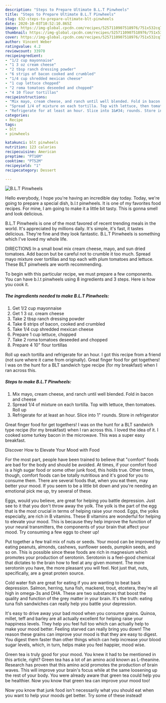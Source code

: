 ```yaml
---
description: "Steps to Prepare Ultimate B.L.T Pinwheels"
title: "Steps to Prepare Ultimate B.L.T Pinwheels"
slug: 632-steps-to-prepare-ultimate-blt-pinwheels
date: 2020-10-03T10:52:10.865Z
image: https://img-global.cpcdn.com/recipes/5257110907518976/751x532cq70/blt-pinwheels-recipe-main-photo.jpg
thumbnail: https://img-global.cpcdn.com/recipes/5257110907518976/751x532cq70/blt-pinwheels-recipe-main-photo.jpg
cover: https://img-global.cpcdn.com/recipes/5257110907518976/751x532cq70/blt-pinwheels-recipe-main-photo.jpg
author: Vincent Weber
ratingvalue: 4.2
reviewcount: 33970
recipeingredient:
- "1/2 cup mayonnaise"
- "1 3 oz cream cheese"
- "2 tbsp ranch dressing powder"
- "6 strips of bacon cooked and crumbled"
- "1/4 cup shredded mexican cheese"
- "1 cup lettuce chopped"
- "2 roma tomatoes deseeded and chopped"
- "4 10 flour tortillas"
recipeinstructions:
- "Mix mayo, cream cheese, and ranch until well blended. Fold in bacon and cheese"
- "Spread 1/4 of mixture on each tortilla. Top with lettuce, then tomatoes. Roll up"
- "Refrigerate for at least an hour. Slice into 1&#34; rounds. Store in refrigerator"
categories:
- Recipe
tags:
- blt
- pinwheels

katakunci: blt pinwheels 
nutrition: 123 calories
recipecuisine: American
preptime: "PT16M"
cooktime: "PT52M"
recipeyield: "1"
recipecategory: Dessert

---
```



![B.L.T Pinwheels](https://img-global.cpcdn.com/recipes/5257110907518976/751x532cq70/blt-pinwheels-recipe-main-photo.jpg)

Hello everybody, I hope you're having an incredible day today. Today, we're going to prepare a special dish, b.l.t pinwheels. It is one of my favorites food recipes. For mine, I am going to make it a little bit tasty. This is gonna smell and look delicious.

B.L.T Pinwheels is one of the most favored of recent trending meals in the world. It's appreciated by millions daily. It's simple, it's fast, it tastes delicious. They're fine and they look fantastic. B.L.T Pinwheels is something which I've loved my whole life.

DIRECTIONS In a small bowl mix cream cheese, mayo, and sun dried tomatoes. Add bacon but be careful not to crumble it too much. Spread mayo mixture over tortillas and top each with plum tomatoes and lettuce. These BLT pinwheels are worth recommending.


To begin with this particular recipe, we must prepare a few components. You can have b.l.t pinwheels using 8 ingredients and 3 steps. Here is how you cook it.

<!--inarticleads1-->

##### The ingredients needed to make B.L.T Pinwheels:

1. Get 1/2 cup mayonnaise
1. Get 1 3 oz. cream cheese
1. Take 2 tbsp ranch dressing powder
1. Take 6 strips of bacon, cooked and crumbled
1. Take 1/4 cup shredded mexican cheese
1. Prepare 1 cup lettuce, chopped
1. Take 2 roma tomatoes deseeded and chopped
1. Prepare 4 10&#34; flour tortillas


Roll up each tortilla and refrigerate for an hour. I got this recipe from a friend (not sure where it came from originally). Great finger food for get togethers! I was on the hunt for a BLT sandwich type recipe (for my breakfast) when I ran across this. 

<!--inarticleads2-->

##### Steps to make B.L.T Pinwheels:

1. Mix mayo, cream cheese, and ranch until well blended. Fold in bacon and cheese
1. Spread 1/4 of mixture on each tortilla. Top with lettuce, then tomatoes. Roll up
1. Refrigerate for at least an hour. Slice into 1&#34; rounds. Store in refrigerator


Great finger food for get togethers! I was on the hunt for a BLT sandwich type recipe (for my breakfast) when I ran across this. I loved the idea of it. I cooked some turkey bacon in the microwave. This was a super easy breakfast. 

Discover How to Elevate Your Mood with Food


For the most part, people have been trained to believe that "comfort" foods are bad for the body and should be avoided. At times, if your comfort food is a high sugar food or some other junk food, this holds true. Other times, though, comfort foods can be totally nutritious and it's good for you to consume them. There are several foods that, when you eat them, may better your mood. If you seem to be a little bit down and you're needing an emotional pick me up, try several of these.

Eggs, would you believe, are great for helping you battle depression. Just see to it that you don't throw away the yolk. The yolk is the part of the egg that is the most crucial in terms of helping raise your mood. Eggs, the yolks especially, are rich in B vitamins. These B vitamins are wonderful for helping to elevate your mood. This is because they help improve the function of your neural transmitters, the components of your brain that affect your mood. Try consuming a few eggs to cheer up!

Put together a few trail mix of nuts or seeds. Your mood can be improved by eating peanuts, almonds, cashews, sunflower seeds, pumpkin seeds, and so on. This is possible since these foods are rich in magnesium which promotes your production of serotonin. Serotonin is a feel-good chemical that dictates to the brain how to feel at any given moment. The more serotonin you have, the more pleasant you will feel. Not just that, nuts, specifically, are a great protein source.

Cold water fish are great for eating if you are wanting to beat back depression. Salmon, herring, tuna fish, mackerel, trout, etcetera, they're all high in omega-3s and DHA. These are two substances that boost the quality and function of the grey matter in your brain. It's the truth: eating tuna fish sandwiches can really help you battle your depression. 

It's easy to drive away your bad mood when you consume grains. Quinoa, millet, teff and barley are all actually excellent for helping raise your happiness levels. They help you feel full too which can actually help to make your mood better. Feeling starved can really bring you down! The reason these grains can improve your mood is that they are easy to digest. You digest them faster than other things which can help increase your blood sugar levels, which, in turn, helps make you feel happier, mood wise.

Green tea is truly good for your mood. You knew it had to be mentioned in this article, right? Green tea has a lot of an amino acid known as L-theanine. Research has proven that this amino acid promotes the production of brain waves. This will improve your brain's focus while at the same loosening up the rest of your body. You were already aware that green tea could help you be healthier. Now you know that green tea can improve your mood too!

Now you know that junk food isn't necessarily what you should eat when you want to help your moods get better. Try some of these instead!

